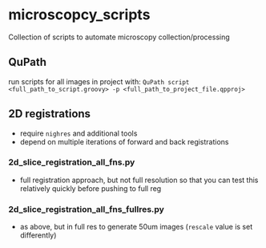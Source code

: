 # microscopcy_scripts
Collection of scripts to automate microscopy collection/processing

## QuPath
run scripts for all images in project with:
`QuPath script <full_path_to_script.groovy> -p <full_path_to_project_file.qpproj>`

## 2D registrations
- require `nighres` and additional tools
- depend on multiple iterations of forward and back registrations

### 2d_slice_registration_all_fns.py
- full registration approach, but not full resolution so that you can test this relatively quickly before pushing to full reg

### 2d_slice_registration_all_fns_fullres.py
- as above, but in full res to generate 50um images (`rescale` value is set differently)